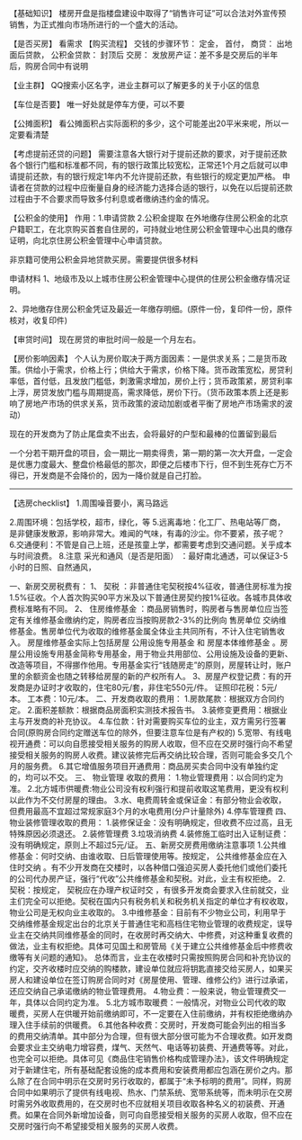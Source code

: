 【基础知识】
楼房开盘是指楼盘建设中取得了“销售许可证”可以合法对外宣传预销售，为正式推向市场所进行的一个盛大的活动。


【是否买房】
看需求
【购买流程】
交钱的步骤环节：
定金，
首付，
商贷： 出地面后贷款， 公积金贷款： 封顶后
交房：
发放房产证：差不多是交房后的半年后，购房合同中有说明




【业主群】
QQ搜索小区名字，进业主群可以了解更多的关于小区的信息


【车位是否要】
唯一好处就是停车方便，可以不要


【公摊面积】
看公摊面积占实际面积的多少，这个可能差出20平米来呢，所以一定要看清楚




【考虑提前还贷的问题】
需要注意各大银行对于提前还款的要求，对于提前还款各个银行门槛和标准都不同，有的银行政策比较宽松，正常还1个月之后就可以申请提前还款，有的银行规定1年内不允许提前还款，有些银行的规定更加严格。
申请者在贷款的过程中应衡量自身的经济能力选择合适的银行，以免在以后提前还款过程由于不合要求而导致多付利息或者缴纳违约金的情况。


【公积金的使用】
作用：1.申请贷款  2.公积金提取
在外地缴存住房公积金的北京户籍职工，在北京购买首套自住房的，可持就业地住房公积金管理中心出具的缴存证明，向北京住房公积金管理中心申请贷款。

非京籍可使用公积金异地贷款买房。需要提供很多材料



申请材料
1、地级市及以上城市住房公积金管理中心提供的住房公积金缴存情况证明。

2、异地缴存住房公积金凭证及最近一年缴存明细。(原件一份，复印件一份，原件核对，收复印件)





【审贷时间】
现在房贷的审批时间一般是一个月左右。


【房价影响因素】 个人认为房价取决于两方面因素：一是供求关系；二是货币政策。供给小于需求，价格上行；供给大于需求，价格下降。货币政策宽松，房贷利率低，首付低，且发放门槛低，刺激需求增加，房价上行；货币政策紧，房贷利率上浮，房贷发放门槛与周期提高，需求降低，房价下行。（货币政策本质上还是影响了房地产市场的供求关系，货币政策的波动加剧或者平衡了房地产市场需求的波动）


现在的开发商为了防止尾盘卖不出去，会将最好的户型和最棒的位置留到最后



一个分若干期开盘的项目，会一期比一期卖得贵，第一期的第一次大开盘，一定会是优惠力度最大、整盘价格最低的那次，即便之后楼市下行，但不到生死存亡万不得已，开发商是不会降价的，因为一降价就是自己打脸。
 
 -------------------------------




【选房checklist】
1.周围噪音要小，离马路远

2.周围环境：包括学校，超市，绿化，等
5.远离毒地：化工厂、热电站等厂商，是非健康发散源，影响非常大。难闻的气味，有毒的沙尘。你不要紧，孩子呢？
6.交通便利：不管是自己上班，还是孩童上学，都需要考虑到交通问题。关乎成本与时间浪费。
8.注意 采光和通风（是否是阳面） ：最好南北通透，可以保证3-5小时的日照、自然通风，
 

一、新房交房税费有：
1、 契税 ：非普通住宅契税按4%征收，普通住房标准为按1.5%征收。个人首次购买90平方米及以下普通住房契约按1%征收。各城市具体收费标准略有不同。
2、 住房维修基金 ：商品房销售时，购房者与售房单位应当签定有关维修基金缴纳约定，购房者应当按购房款2-3%的比例向 售房单位 交纳维修基金。售房单位代为收取的维修基金属全体业主共同所有，不计入住宅销售收入。
房屋维修基金实际上包括房屋 公用设施专用基金 和 房屋本体维修基金 。房屋公用设施专用基金简称专用基金，用于物业共用部位、公用设施及设备的更新、改造等项目，不得挪作他用。专用基金实行“钱随房走”的原则，房屋转让时，账户里的余额资金也随之转移给房屋的新的产权所有人。
3、房屋产权登记费：有的开发商是办证时才收取的，住宅80元/套，非住宅550元/件。   证照印花税：5元/本。    工本费：10元/本。
二、开发商收取的费用：
1.房款尾款：根据双方合同约定。
2.面积差额款：根据商品房面积实测技术报告书。
3.装修变更费用：根据业主与开发商的补充协议。
4.车位款：针对需要购买车位的业主，双方需另行签署合同(原购房合同约定赠送车位的除外，但要注意车位是有产权的)
5.宽带、有线电视开通费：可以向自愿接受相关服务的购房人收取，但不应在交房时强行向不希望接受相关服务的购房人收费。建议装修完后再交纳比较合理，否则可能会多交几个月的服务费。
6.其它增值服务项目开通费用：商品房买卖合同中没有单独约定的，均可以不交。
三、 物业管理 收取的费用：
1.物业管理费用：以合同约定为准。
2.北方城市供暖费:物业公司没有权利强行和提前收取这笔费用，更没有权利以此作为不交付房屋的理由。
3.水、电费周转金或保证金：有部分物业会收取，但费用最高不宜超过常规家庭3个月的水电费用(分户计量除外)
4.停车管理费
四、物业装修管理收取的费用：
1.装修保证金：没有明确规定，但收费不应过高，且无特殊原因必须退还。
2.装修管理费
3.垃圾消纳费
4.装修施工临时出入证制证费：没有明确规定，原则上不超过5元/证。
五、新房交房费用缴纳注意事项
1.公共维修基金：何时交纳、由谁收取、日后管理使用等。按规定， 公共维修基金应在入住时交纳 。有不少开发商在交楼时，以各种借口强迫买房人委托他们或他们委托的公司代办房产证，强行“代收”公共维修基金和契税。对此，业主有权拒绝。
2.契税：按规定， 契税应在办理产权证时交 ，有很多开发商会要求入住前就交，业主们完全可以拒绝。契税在国内只有税务机关和税务机关指定的单位才有权收取，物业公司是无权向业主收取的。
3.中维修基金：目前有不少物业公司，利用早于交纳维修基金规定出台的北京关于普通住宅和高档住宅物业管理的收费规定，误导业主在交纳共同维修基金的同时，在收房时再交纳大、中修费，对这种重复收费的做法，业主有权拒绝。具体可见国土和房管局《关于建立公共维修基金后中修费收缴等有关问题的通知》。
总体而言，业主在收楼时只需按照购房合同和补充协议的约定，交齐收楼时应交纳的购楼款，建设单位就应将钥匙直接交给买房人，如果买房人和建设单位在签订购房合同时对《房屋使用、管理、维修公约》进行过承诺，还应交纳自己承诺缴纳的物业管理费用。
4.物业费：一般来说，物业管理费交一年，具体以合同约定为准。
5.北方城市取暖费：一般情况，对物业公司代收的取暖费，买房人在供暖开始前缴纳即可，不一定要在入住前缴纳，并有权拒绝缴纳办理入住手续前的供暖费。
6.其他各种收费：交房时，开发商可能会列出的相当多的费用交纳清单。其中部分为合理，但有很大部分很可能为不合理收费。如开发商会要求业主交纳电力增容费，煤气、天然气、电话等初装费、开通费等等。对此，也完全可以拒绝。具体可见《商品住宅销售价格构成管理办法》，该文件明确规定对于新建住宅，所有基础配套设施的成本费用和安装费用都应包涵在房价之内。那么除了在合同中明示在交房时另行收取的，都属于“未予标明的费用”。同样，购房合同中如果明示了提供有线电视、热水、门禁系统、宽带系统等，而未明示在交房时需另外收取费用的，在交房时也不应就相关项目收取各种名义的初装费、开通费。如果在合同外新增加设备，则可向自愿接受相关服务的买房人收取，但不应在交房时强行向不希望接受相关服务的买房人收费。









